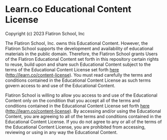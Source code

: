 # Learn.co Educational Content License

Copyright (c) 2023 Flatiron School, Inc

The Flatiron School, Inc. owns this Educational Content. However, the Flatiron
School supports the development and availability of educational materials in
the public domain. Therefore, the Flatiron School grants Users of the Flatiron
Educational Content set forth in this repository certain rights to reuse, build
upon and share such Educational Content subject to the terms of the Educational
Content License set forth [here](http://learn.co/content-license)
(http://learn.co/content-license). You must read carefully the terms and
conditions contained in the Educational Content License as such terms govern
access to and use of the Educational Content.

Flatiron School is willing to allow you access to and use of the Educational
Content only on the condition that you accept all of the terms and conditions
contained in the Educational Content License set forth
[here](http://learn.co/content-license) (http://learn.co/content-license).  By
accessing and/or using the Educational Content, you are agreeing to all of the
terms and conditions contained in the Educational Content License.  If you do
not agree to any or all of the terms of the Educational Content License, you
are prohibited from accessing, reviewing or using in any way the Educational
Content.
